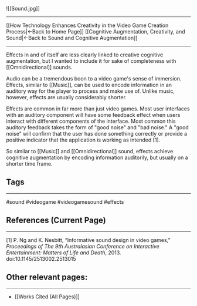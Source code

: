 ![[Sound.jpg]]
___
[[How Technology Enhances Creativity in the Video Game Creation Process|←Back to Home Page]]
[[Cognitive Augmentation, Creativity, and Sound|←Back to Sound and Cognitive Augmentation]]
____

Effects in and of itself are less clearly linked to creative cognitive augmentation, but I wanted to include it for sake of completeness with [[Omnidirectional]] sounds. 

Audio can be a tremendous boon to a video game's sense of immersion. Effects, similar to [[Music]], can be used to encode information in an auditory way for the player to process and make use of. Unlike music, however, effects are usually considerably shorter.

Effects are common in far more than just video games. Most user interfaces with an auditory component will have some feedback effect when users interact with different components of the interface. Most common this auditory feedback takes the form of "good noise" and "bad noise." A "good noise" will confirm that the user has done something correctly or provide a positive indicator that the application is working as intended [1].

So similar to [[Music]] and [[Omnidirectional]] sound, effects achieve cognitive augmentation by encoding information auditorily, but usually on a shorter time frame. 

## Tags
_____
#sound #videogame #videogamesound #effects

## References (Current Page)
____
\[1] P. Ng and K. Nesbitt, “Informative sound design in video games,” _Proceedings of The 9th Australasian Conference on Interactive Entertainment: Matters of Life and Death_, 2013. doi:10.1145/2513002.2513015

## Other relevant pages:
_____
- [[Works Cited (All Pages)]] 